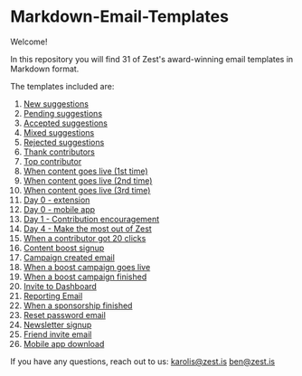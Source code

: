 # Markdown-Email-Templates

Welcome!

In this repository you will find 31 of Zest's award-winning email templates in Markdown format.

The templates included are:

1. [New suggestions](https://github.com/zestis/Markdown-Email-Templates/blob/master/New%20Suggestions.md)
2. [Pending suggestions](https://github.com/zestis/Markdown-Email-Templates/blob/master/Pending%20Suggestions.md)
3. [Accepted suggestions](https://github.com/zestis/Markdown-Email-Templates/blob/master/Accepted%20Suggestions.md)
4. [Mixed suggestions](https://github.com/zestis/Markdown-Email-Templates/blob/master/Mixed%20Suggestions.md)
5. [Rejected suggestions](https://github.com/zestis/Markdown-Email-Templates/blob/master/Rejected%20Suggestions.md)
6. [Thank contributors](https://github.com/zestis/Markdown-Email-Templates/blob/master/Thank%20Contributors.md)
7. [Top contributor](https://github.com/zestis/Markdown-Email-Templates/blob/master/Top%20Contributor.md)
8. [When content goes live (1st time)](https://github.com/zestis/Markdown-Email-Templates/blob/master/When%20Content%20Goes%20Live%20-%20First%20Time.md)
9. [When content goes live (2nd time)](https://github.com/zestis/Markdown-Email-Templates/blob/master/When%20Content%20Goes%20Live%20-%20Second%20Time.md)
10. [When content goes live (3rd time)](https://github.com/zestis/Markdown-Email-Templates/blob/master/When%20Content%20Goes%20Live%20-%20Third%20Time.md)
11. [Day 0 - extension](https://github.com/zestis/Markdown-Email-Templates/blob/master/Day%200%20-%20Extension.md)
12. [Day 0 - mobile app](https://github.com/zestis/Markdown-Email-Templates/blob/master/Day%200%20-%20Mobile%20App.md)
13. [Day 1 - Contribution encouragement](https://github.com/zestis/Markdown-Email-Templates/blob/master/Day%201%20-%20Contribution%20Encouragement.md)
14. [Day 4 - Make the most out of Zest](https://github.com/zestis/Markdown-Email-Templates/blob/master/Day%204%20-%20Make%20the%20most%20out%20of%20Zest.md)
15. [When a contributor got 20 clicks](https://github.com/zestis/Markdown-Email-Templates/blob/master/When%20a%20contributor%20got%2020%20clicks.md)
16. [Content boost signup](https://github.com/zestis/Markdown-Email-Templates/blob/master/Content%20boost%20signup.md)
17. [Campaign created email](https://github.com/zestis/Markdown-Email-Templates/blob/master/Campaign%20created%20email.md)
18. [When a boost campaign goes live](https://github.com/zestis/Markdown-Email-Templates/blob/master/When%20a%20boost%20campaign%20goes%20live.md)
19. [When a boost campaign finished](https://github.com/zestis/Markdown-Email-Templates/blob/master/When%20a%20boost%20campaign%20finished)
20. [Invite to Dashboard](https://github.com/zestis/Markdown-Email-Templates/blob/master/Invite%20to%20Dashboard.md)
21. [Reporting Email](https://github.com/zestis/Markdown-Email-Templates/blob/master/Reporting%20Email.md)
22. [When a sponsorship finished](https://github.com/zestis/Markdown-Email-Templates/blob/master/When%20a%20sponsorship%20finished.md)
23. [Reset password email](https://github.com/zestis/Markdown-Email-Templates/blob/master/Reset%20password%20email.md)
24. [Newsletter signup](https://github.com/zestis/Markdown-Email-Templates/blob/master/Newsletter%20signup.md)
25. [Friend invite email](https://github.com/zestis/Markdown-Email-Templates/blob/master/Friend%20invite%20email.md)
26. [Mobile app download](https://github.com/zestis/Markdown-Email-Templates/blob/master/Mobile%20app%20download.md)


If you have any questions, reach out to us:
karolis@zest.is
ben@zest.is
